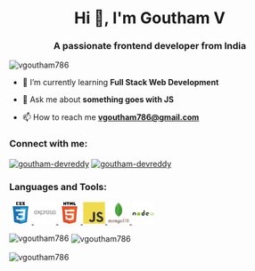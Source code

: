 

<h1 align="center">Hi 👋, I'm Goutham V</h1>
<h3 align="center">A passionate frontend developer from India</h3>

<p align="left"> <img src="https://komarev.com/ghpvc/?username=vgoutham786&label=Profile%20views&color=0e75b6&style=flat" alt="vgoutham786" /> </p>

- 🌱 I’m currently learning **Full Stack Web Development**

- 💬 Ask me about **something goes with JS**

- 📫 How to reach me **vgoutham786@gmail.com**

<h3 align="left">Connect with me:</h3>
<p align="left" display="flex">
<a href="https://linkedin.com/in/goutham-devreddy" target="blank"><img align="center" src="https://raw.githubusercontent.com/rahuldkjain/github-profile-readme-generator/master/src/images/icons/Social/linked-in-alt.svg" alt="goutham-devreddy" height="30" width="40" /></a>
<a href="https://vgoutham786.github.io/" target="blank"><img align="center" src="https://i.ibb.co/1dFK45n/Cream-White-Aesthetic-Beauty-Vlogger-Initials-Logo.png" alt="goutham-devreddy" height="50" width="60" /></a>
</p>

<h3 align="left">Languages and Tools:</h3>
<p align="left"> <a href="https://www.w3schools.com/css/" target="_blank" rel="noreferrer"> <img src="https://raw.githubusercontent.com/devicons/devicon/master/icons/css3/css3-original-wordmark.svg" alt="css3" width="40" height="40"/> </a> <a href="https://expressjs.com" target="_blank" rel="noreferrer"> <img src="https://raw.githubusercontent.com/devicons/devicon/master/icons/express/express-original-wordmark.svg" alt="express" width="40" height="40"/> </a> <a href="https://www.w3.org/html/" target="_blank" rel="noreferrer"> <img src="https://raw.githubusercontent.com/devicons/devicon/master/icons/html5/html5-original-wordmark.svg" alt="html5" width="40" height="40"/> </a> <a href="https://developer.mozilla.org/en-US/docs/Web/JavaScript" target="_blank" rel="noreferrer"> <img src="https://raw.githubusercontent.com/devicons/devicon/master/icons/javascript/javascript-original.svg" alt="javascript" width="40" height="40"/> </a> <a href="https://www.mongodb.com/" target="_blank" rel="noreferrer"> <img src="https://raw.githubusercontent.com/devicons/devicon/master/icons/mongodb/mongodb-original-wordmark.svg" alt="mongodb" width="40" height="40"/> </a> <a href="https://nodejs.org" target="_blank" rel="noreferrer"> <img src="https://raw.githubusercontent.com/devicons/devicon/master/icons/nodejs/nodejs-original-wordmark.svg" alt="nodejs" width="40" height="40"/> </a> </p>

<p><img align="left" src="https://github-readme-stats.vercel.app/api/top-langs?username=vgoutham786&show_icons=true&locale=en&layout=compact" alt="vgoutham786" /></p>

<p>&nbsp;<img align="center" src="https://github-readme-stats.vercel.app/api?username=vgoutham786&show_icons=true&locale=en" alt="vgoutham786" /></p>

<p><img align="center" src="https://github-readme-streak-stats.herokuapp.com/?user=vgoutham786&" alt="vgoutham786" /></p>
